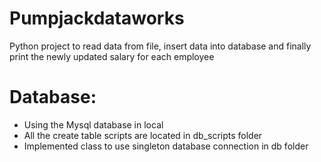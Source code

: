 # Pumpjackdataworks

Python project to read data from file, insert data into database and finally print the newly updated salary for each employee

# Database:
- Using the Mysql database in local
- All the create table scripts are located in db_scripts folder
- Implemented class to use singleton database connection in db folder



